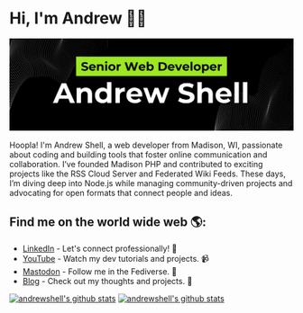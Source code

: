 # Hi, I'm Andrew 👋🏻

<img class="border-radius: 16px" src="https://raw.githubusercontent.com/andrewshell/andrewshell/master/banner.png" alt="banner that says Andrew Shell, Senior Web Developer, and a photo of Andrew with a text bubble saying Hoopla!">

Hoopla! I'm Andrew Shell, a web developer from Madison, WI, passionate about coding and building tools that foster online communication and collaboration. I’ve founded Madison PHP and contributed to exciting projects like the RSS Cloud Server and Federated Wiki Feeds. These days, I’m diving deep into Node.js while managing community-driven projects and advocating for open formats that connect people and ideas.


## Find me on the world wide web 🌎:

- [LinkedIn](https://www.linkedin.com/in/andrewshell/) - Let's connect professionally! 💼  
- [YouTube](https://www.youtube.com/@AndrewShellDev) - Watch my dev tutorials and projects. 📹  
- [Mastodon](https://indieweb.social/@andrewshell) - Follow me in the Fediverse. 🐘  
- [Blog](https://blog.andrewshell.org/) - Check out my thoughts and projects. 📝  


[![andrewshell's github stats](https://github-readme-stats.vercel.app/api?username=andrewshell&show_icons=true&hide_border=true&bg_color=0d1117&title_color=4493f8&icon_color=4493f8&text_color=ffffff)](https://github.com/andrewshell#gh-dark-mode-only)
[![andrewshell's github stats](https://github-readme-stats.vercel.app/api?username=andrewshell&show_icons=true&hide_border=true&bg_color=ffffff&title_color=4493f8&icon_color=4493f8&text_color=000000)](https://github.com/andrewshell#gh-light-mode-only)
